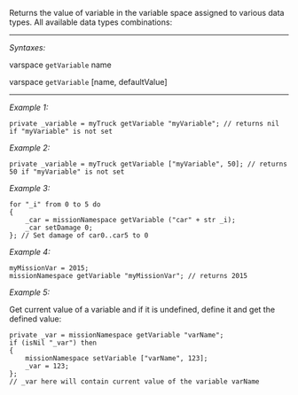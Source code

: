 Returns the value of variable in the variable space assigned to various data types.
All available data types combinations:


---
*Syntaxes:*

varspace `getVariable` name

varspace `getVariable` [name, defaultValue]

---
*Example 1:*

```sqf
private _variable = myTruck getVariable "myVariable"; // returns nil if "myVariable" is not set
```

*Example 2:*

```sqf
private _variable = myTruck getVariable ["myVariable", 50]; // returns 50 if "myVariable" is not set
```

*Example 3:*

```sqf
for "_i" from 0 to 5 do
{
	_car = missionNamespace getVariable ("car" + str _i);
	_car setDamage 0;
}; // Set damage of car0..car5 to 0
```

*Example 4:*

```sqf
myMissionVar = 2015;
missionNamespace getVariable "myMissionVar"; // returns 2015
```

*Example 5:*

Get current value of a variable and if it is undefined, define it and get the defined value:

```sqf
private _var = missionNamespace getVariable "varName";
if (isNil "_var") then
{
	missionNamespace setVariable ["varName", 123];
	_var = 123;
};
// _var here will contain current value of the variable varName
```